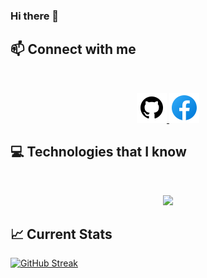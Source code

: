 ### Hi there 👋

<!--
**alimran-dev/alimran-dev** is a ✨ _special_ ✨ repository because its `README.md` (this file) appears on your GitHub profile.

Here are some ideas to get you started:

- 🔭 I’m currently working on ...
- 🌱 I’m currently learning ...
- 👯 I’m looking to collaborate on ...
- 🤔 I’m looking for help with ...
- 💬 Ask me about ...
- 📫 How to reach me: ...
- 😄 Pronouns: ...
- ⚡ Fun fact: ...
-->

## 📫 Connect with me

<br>
<p align="center">
<a href="https://github.com/alimran-dev">
<img src="https://github.com/alimran-dev/alimran-dev/blob/main/images/github.png" />
</a>
<a href="https://facebook.com/al.imran.55">
<img src="https://github.com/alimran-dev/alimran-dev/blob/main/images/facebook.png" />
</a>
</p>

## 💻 Technologies that I know

<br>
<p align="center">
    <img src="https://skillicons.dev/icons?i=html,css,js,tailwind,bootstrap,react,express,mongodb,nodejs,firebase,figma,git,github,vscode" />
</p>

## 📈 Current Stats

[![GitHub Streak](https://github-readme-streak-stats.herokuapp.com?user=alimran-dev&theme=monokai&hide_border=false&border_radius=10)](https://git.io/streak-stats)
